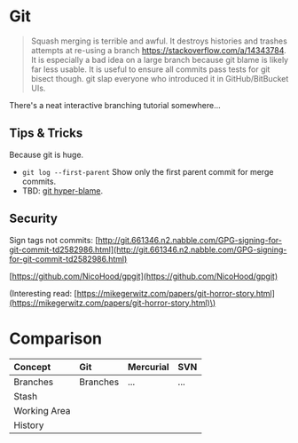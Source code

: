 # Git

> Squash merging is terrible and awful. It destroys histories and trashes attempts at re-using a branch https://stackoverflow.com/a/14343784. It is especially a bad idea on a large branch because git blame is likely far less usable. It is useful to ensure all commits pass tests for git bisect though. git slap everyone who introduced it in GitHub/BitBucket UIs.

There's a neat interactive branching tutorial somewhere...

## Tips & Tricks

Because git is huge.

* `git log --first-parent` Show only the first parent commit for merge commits.
* TBD: [git hyper-blame](https://commondatastorage.googleapis.com/chrome-infra-docs/flat/depot_tools/docs/html/git-hyper-blame.html).

## Security

Sign tags not commits: [http://git.661346.n2.nabble.com/GPG-signing-for-git-commit-td2582986.html](http://git.661346.n2.nabble.com/GPG-signing-for-git-commit-td2582986.html)

[https://github.com/NicoHood/gpgit](https://github.com/NicoHood/gpgit)

\(Interesting read: [https://mikegerwitz.com/papers/git-horror-story.html](https://mikegerwitz.com/papers/git-horror-story.html)\)

# Comparison

| Concept | Git | Mercurial | SVN |
| :--- | :--- | :--- | :--- |
| Branches | Branches | ... | ... |
| Stash |  |  |  |
| Working Area |  |  |  |
| History |  |  |  |



